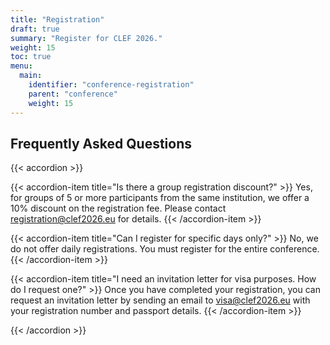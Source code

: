 ```yaml
---
title: "Registration"
draft: true
summary: "Register for CLEF 2026."
weight: 15
toc: true
menu:
  main:
    identifier: "conference-registration"
    parent: "conference"
    weight: 15
---
```


## Frequently Asked Questions

{{< accordion >}}

  {{< accordion-item title="Is there a group registration discount?" >}}
  Yes, for groups of 5 or more participants from the same institution, we offer a 10% discount on the registration fee. Please contact [registration@clef2026.eu](mailto:registration@clef2026.eu) for details.
  {{< /accordion-item >}}
  
  {{< accordion-item title="Can I register for specific days only?" >}}
  No, we do not offer daily registrations. You must register for the entire conference.
  {{< /accordion-item >}}
  
  {{< accordion-item title="I need an invitation letter for visa purposes. How do I request one?" >}}
  Once you have completed your registration, you can request an invitation letter by sending an email to [visa@clef2026.eu](mailto:visa@clef2026.eu) with your registration number and passport details.
  {{< /accordion-item >}}

{{< /accordion >}}
